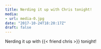 ```yaml
---
title: Nerding it up with Chris tonight!
media:
- url: media-0.jpg
date: "2017-10-24T18:20:17Z"
draft: false
---
```

Nerding it up with {{< friend chris >}} tonight!
